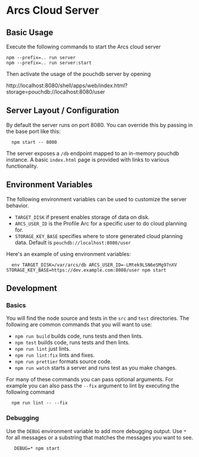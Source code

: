 # Arcs Cloud Server

## Basic Usage

Execute the following commands to start the Arcs cloud server

```
npm --prefix=.. run server
npm --prefix=.. run server:start
```

Then activate the usage of the pouchdb server by opening

  http://localhost:8080/shell/apps/web/index.html?storage=pouchdb://localhost:8080/user

## Server Layout / Configuration

By default the server runs on port 8080.  You can override this by passing in the base port like this:

```
  npm start -- 8000
```

The server exposes a `/db` endpoint mapped to an in-memory pouchdb instance.  A basic `index.html`
page is provided with links to various functionality.

## Environment Variables

The following environment variables can be used to customize the server behavior.

- `TARGET_DISK` if present enables storage of data on disk.
- `ARCS_USER_ID` is the Profile Arc for a specific user to do cloud planning for.
- `STORAGE_KEY_BASE` specifies where to store generated cloud planning data.  Default is  `pouchdb://localhost:8080/user`

Here's an example of using environment variables:

```
  env TARGET_DISK=/var/arcs/db ARCS_USER_ID=-LMtek9LSN6eSMg97nXV STORAGE_KEY_BASE=https://dev.example.com:8080/user npm start
```


## Development

### Basics

You will find the node source and tests in the `src` and `test`
directories.  The following are common commands that you will want to use:

- `npm run build` builds code, runs tests and then lints.
- `npm test` builds code, runs tests and then lints.
- `npm run lint` just lints.
- `npm run lint:fix` lints and fixes.
- `npm run prettier` formats source code.
- `npm run watch` starts a server and runs test as you make changes.

For many of these commands you can pass optional arguments.  For
example you can also pass the `--fix` argument to lint by executing
the following command

```
  npm run lint -- --fix
```

### Debugging

Use the `DEBUG` environment variable to add more debugging output.
Use `*` for all messages or a substring that matches the messages you
want to see.

```
   DEBUG=* npm start
 ```

